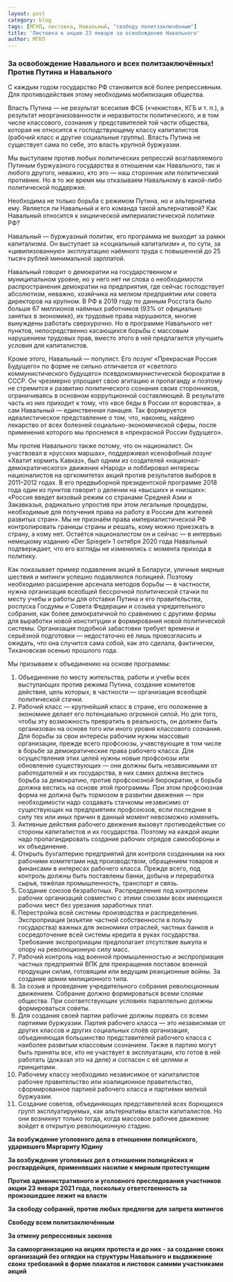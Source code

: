 ```yaml
---
layout: post
category: blog
tags: [МГКП, листовка, Навальный, "свободу политзаключённым"]
title: 'Листовка к акции 23 января за освобождение Навального'
author: МГКП
---
```


### За освобождение Навального и всех политзаключённых! Против Путина и Навального

С каждым годом государство РФ становится всё более репрессивным. Для противодействия этому необходима мобилизация общества.

Власть Путина — не результат всесилия ФСБ («чекистов», КГБ и т. п.), а результат неорганизованности и неразвитости политического, и в том числе классового, сознания у представителей той части общества, которая не относится к господствующему классу капиталистов (рабочий класс и другие социальные группы). Власть Путина не существует сама по себе, это власть крупной буржуазии.

Мы выступаем против любых политических репрессий возглавляемого Путиным буржуазного государства в отношении как Навального, так и любого другого, неважно, кто это — наш сторонник или политический противник. Но в то же время мы отказываем Навальному в какой-либо политической поддержке.

Необходима не только борьба с режимом Путина, но и альтернатива ему. Является ли Навальный и его команда такой альтернативой? Как Навальный относится к хищнической империалистической политике РФ?

Навальный — буржуазный политик, его программа не выходит за рамки капитализма. Он выступает за «социальный капитализм» и, по сути, за «цивилизованную» эксплуатацию наёмного труда с повышенной до 25 тысяч рублей минимальной зарплатой.

Навальный говорит о демократии на государственном и муниципальном уровне, но у него нет ни слова о необходимости распространения демократии на предприятия, где сейчас господствует абсолютизм, неважно, хозяйчика на мелком предприятии или совета директоров на крупном. В РФ в 2019 году по данным Росстата было больше 67 миллионов наёмных работников (93% от официально занятых в экономике), их трудовые права нарушаются, многие вынуждены работать сверхурочно. Но в программе Навального нет пунктов, непосредственно касающихся борьбы с массовым нарушением трудовых прав, вместо этого в ней предлагается улучшить условия для капиталистов.

Кроме этого, Навальный — популист. Его лозунг «Прекрасная Россия Будущего» по форме не сильно отличается от «светлого коммунистического будущего» псевдокоммунистической бюрократии в СССР. Он чрезмерно упрощает свою агитацию и пропаганду и поэтому не стремится к развитию политического сознания своих сторонников, ограничиваясь в основном коррупционной составляющей. В результате часть из них приходит к тому, что «все беды в России от воровства», а сам Навальный — единственная панацея. Так формируется идеалистическое представление о том, что, наконец, найдено лекарство от всех болезней социально-экономической сферы, после применения которого мы проснемся в «прекрасной России будущего».

Мы против Навального также потому, что он националист. Он участвовал в «русских маршах», поддерживал ксенофобный лозунг «Хватит кормить Кавказ», был одним из создателей «национал-демократического» движения «Народ» и лоббировал интересы националистов на оргкомитетах акций против результатов выборов в 2011–2012 годах. В его предвыборной президентской программе 2018 года один из пунктов говорит о делении на «высших» и «низших»: «Россия введет визовый режим со странами Средней Азии и Закавказья, радикально упростив при этом легальные процедуры, необходимые для получения права на работу в России для жителей развитых стран». Мы не признаём права империалистической РФ контролировать границы страны и решать, кому можно приезжать в страну, а кому нет. Остаётся националистом он и сейчас — в интервью немецкому изданию «Der Spiegel» 1 октября 2020 года Навальный подтверждает, что его взгляды не изменились с момента прихода в политику.

Как показывает пример подавления акций в Беларуси, уличные мирные шествия и митинги успешно подавляются полицией. Поэтому необходимо расширение арсенала методов борьбы — в частности, нужна организация всеобщей бессрочной политической стачки по месту учебы и работы для отставки Путина и его правительства, роспуска Госдумы и Совета Федерации и созыва учредительного собрания, как более демократичной по сравнению с другими формы для выработки новой конституции и формирования новой политической системы. Организация подобной забастовки требует времени и серьёзной подготовки — недостаточно её лишь провозгласить и ожидать, что она случится сама собой, как это сделала, фактически, Тихановская осенью прошлого года.

Мы призываем к объединению на основе программы:

1. Объединение по месту жительства, работы и учебы всех выступающих против режима Путина, создание комитетов действия, цель которых, в частности — организация всеобщей политической стачки.
2. Рабочий класс — крупнейший класс в стране, его положение в экономике делает его потенциально огромной силой. Но для того, чтобы эту возможность превратить в реальность, он должен быть организован на основе того или иного
уровня классового сознания. Для борьбы за свои интересы рабочим нужны массовые организации, прежде всего профсоюзы, учавствующие в том числе в борьбе за демократические права рабочего класса. Для осуществления этих целей нужны новые профсоюзы или обновление существующих — они должны быть независимыми от работодателей и их государства, в них самих должна вестись борьба за демократию, против профсоюзной бюрократии, и борьба должна вестись на основе этой программы. При этом профсоюзная форма не должна быть тормозом в развитии движения — при необходимости надо создавать стачкомы независимо от существующих на предприятиях профсоюзов, если последние
в силу тех или иных причин в данный момент невозможно изменить.
3. Активные действия рабочего движения вызовут противодействие со стороны капиталистов и их государства. Поэтому на каждой акции надо пропагандировать создание рабочих отрядов самообороны и их объединение.
4. Открыть бухгалтерию предприятий для контроля созданными на них рабочими комитетами над производством, обращением товаров и финансами в интересах рабочего класса. Прежде всего, под контроль должны быть поставлены
банки, добыча и переработка сырья, тяжёлая промышленность, транспорт и связь.
5. Создание союзов безработных. Распределение под контролем рабочих организаций совместно с этими союзами всех имеющихся рабочих мест без урезания заработных плат.
6. Перестройка всей системы производства и распределения. Экспроприация (изъятие частной собственности в пользу государства) важных для экономики отраслей, частных банков и сосредоточение всей системы кредита в руках государства. Требование экспроприации предполагает отсутствие выкупа и опору на революционную силу масс.
7. Рабочий контроль над военной промышленностью и экспроприация частных предприятий ВПК для прекращения поставок военной продукции силам, готовящим или ведущим реакционные войны. За создание армии милиционного типа.
8. За созыв и проведение учредительного собрания революционным движением. Собрание должно формироваться всеми слоями общества. При соответствующих условиях параллельно должны формироваться советы.
9. Для создания своей партии рабочие должны порвать со всеми партиями буржуазии. Партия рабочего класса — это независимая от других классов и других социальных слоёв организация, объединяющая большинство представителей
рабочего класса с наиболее развитым классовым сознанием. Также в партию могут быть приняты все, кто не участвует в эксплуатации, кто готов в ней работать (доказал это на деле) и согласен с её целями и принципами.
10. Рабочему классу необходимо независимое от капиталистов рабочее правительство или коалиционное правительство, сформированное партией рабочего класса и партиями мелкой буржуазии.
11. Создание советов, объединяющих представителей всех борющихся групп эксплуатируемых, как альтернативы власти капиталистов. Но они возникнут только тогда, когда массовое рабочее движение войдет в открытую революционную стадию.

**За возбуждение уголовного дела в отношении полицейского, ударившего Маргариту Юдину**

**За возбуждение уголовных дел в отношении полицейских и росгвардейцев, применявших насилие к мирным протестующим**

**Против административного и уголовного преследования участников акции 23 января 2021 года, поскольку ответственность за произошедшее лежит на власти**

**За свободу собраний, против любых предлогов для запрета митингов**

**Свободу всем политзаключённым**

**За отмену репрессивных законов**

**За самоорганизацию на акциях протеста и до них - за создание своих организаций без оглядки на структуры Навального и выдвижение своих требований в форме плакатов и листовок самими участниками акций**